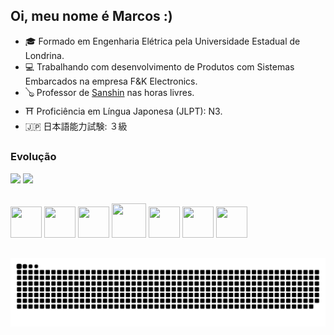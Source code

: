 ## Oi, meu nome é Marcos :)

 * 🎓 Formado em Engenharia Elétrica pela Universidade Estadual de Londrina.
 * 💻 Trabalhando com desenvolvimento de Produtos com Sistemas Embarcados na empresa F&K Electronics.
 * 🪕 Professor de [Sanshin](https://pt.wikipedia.org/wiki/Sanshin) nas horas livres.
 * ⛩️ Proficiência em Língua Japonesa (JLPT): N3.
 * 🇯🇵 日本語能力試験: ３級

##
### Evolução

<div style="display: inline">
  <img height="200" src="https://github-readme-stats.vercel.app/api?username=MarcosYonamine963&show_icons=true&theme=prussian&include_all_commits=true&count_private=true&bg_color=00000000&rank_icon=github&locale=pt-br"/>
  <img height="200" src="https://github-readme-stats.vercel.app/api/top-langs/?username=MarcosYonamine963&hide_progress=false&langs_count=6&layout=compact&theme=prussian&bg_color=00000000&locale=pt-br"/>
</div>

##
<div style="display: inline">
  <img width='50' height='50' src="https://cdn.jsdelivr.net/gh/devicons/devicon/icons/embeddedc/embeddedc-original-wordmark.svg" />
  <img width='50' height='50' src="https://cdn.jsdelivr.net/gh/devicons/devicon/icons/c/c-original.svg" /> 
  <img width='50' height='50' src="https://cdn.jsdelivr.net/gh/devicons/devicon/icons/cplusplus/cplusplus-original.svg" /> 
  <img width='55' height='55' src="https://cdn.jsdelivr.net/gh/devicons/devicon/icons/python/python-original.svg" /> 
  <img width='50' height='50' src="https://cdn.jsdelivr.net/gh/devicons/devicon/icons/html5/html5-original.svg" />        
  <img width='50' height='50' src="https://cdn.jsdelivr.net/gh/devicons/devicon/icons/css3/css3-original.svg" />
  <img width='50' height='50' src="https://cdn.jsdelivr.net/gh/devicons/devicon/icons/javascript/javascript-original.svg" /> 
</div>
          

##

<picture>
  <source media="(prefers-color-scheme: dark)" srcset="https://raw.githubusercontent.com/MarcosYonamine963/MarcosYonamine963/output/github-contribution-grid-snake-dark.svg">
  <source media="(prefers-color-scheme: light)" srcset="https://raw.githubusercontent.com/MarcosYonamine963/MarcosYonamine963/output/github-contribution-grid-snake.svg">
  <img alt="github contribution grid snake animation" src="https://raw.githubusercontent.com/MarcosYonamine963/MarcosYonamine963/output/github-contribution-grid-snake.svg">
</picture>
